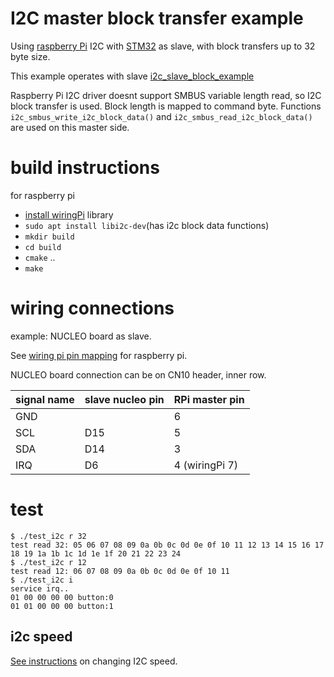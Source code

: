 # I2C master block transfer example
Using [raspberry Pi](https://en.wikipedia.org/wiki/Raspberry_Pi) I2C with [STM32](https://www.st.com/en/ecosystems/stm32-nucleo.html?querycriteria=productId=SC2003) as slave, with block transfers up to 32 byte size.

This example operates with slave [i2c_slave_block_example](https://os.mbed.com/users/dudmuck/code/i2c_slave_block_example/)

Raspberry Pi I2C driver doesnt support SMBUS variable length read, so I2C block transfer is used.  Block length is mapped to command byte.  Functions ``i2c_smbus_write_i2c_block_data()`` and ``i2c_smbus_read_i2c_block_data()`` are used on this master side.

# build instructions
for raspberry pi
* [install wiringPi](http://wiringpi.com/download-and-install/) library
* ``sudo apt install libi2c-dev``(has i2c block data functions)
* ``mkdir build``
* ``cd build``
* ``cmake`` ..
* ``make``

# wiring connections
example: NUCLEO board as slave.

See [wiring pi pin mapping](http://wiringpi.com/pins/) for raspberry pi.

NUCLEO board connection can be on CN10 header, inner row.

| signal name | slave nucleo pin | RPi master pin |
| --- | --- | --- |
| GND |  | 6 | 
| SCL | D15 | 5 |
| SDA | D14 | 3 |
| IRQ | D6 | 4 (wiringPi 7) |
# test

```
$ ./test_i2c r 32
test read 32: 05 06 07 08 09 0a 0b 0c 0d 0e 0f 10 11 12 13 14 15 16 17 18 19 1a 1b 1c 1d 1e 1f 20 21 22 23 24 
$ ./test_i2c r 12
test read 12: 06 07 08 09 0a 0b 0c 0d 0e 0f 10 11 
$ ./test_i2c i
service irq..
01 00 00 00 00 button:0 
01 01 00 00 00 button:1
```

## i2c speed
[See instructions](https://www.raspberrypi-spy.co.uk/2018/02/change-raspberry-pi-i2c-bus-speed/) on changing I2C speed.
